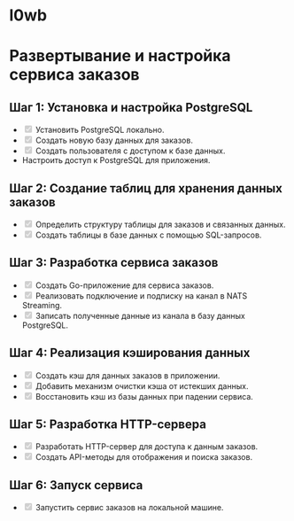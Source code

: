 ﻿# l0wb

# Развертывание и настройка сервиса заказов

## Шаг 1: Установка и настройка PostgreSQL

- <input type="checkbox" checked="checked" disabled="disabled"> Установить PostgreSQL локально.
- <input type="checkbox" checked="checked" disabled="disabled"> Создать новую базу данных для заказов.
- <input type="checkbox" checked="checked" disabled="disabled"> Создать пользователя с доступом к базе данных.
- Настроить доступ к PostgreSQL для приложения.

## Шаг 2: Создание таблиц для хранения данных заказов

- <input type="checkbox" checked="checked" disabled="disabled"> Определить структуру таблицы для заказов и связанных данных.
- <input type="checkbox" checked="checked" disabled="disabled"> Создать таблицы в базе данных с помощью SQL-запросов.

## Шаг 3: Разработка сервиса заказов

- <input type="checkbox" checked="checked" disabled="disabled"> Создать Go-приложение для сервиса заказов.
- <input type="checkbox" checked="checked" disabled="disabled"> Реализовать подключение и подписку на канал в NATS Streaming.
- <input type="checkbox" checked="checked" disabled="disabled"> Записать полученные данные из канала в базу данных PostgreSQL.

## Шаг 4: Реализация кэширования данных

- <input type="checkbox" checked="checked" disabled="disabled"> Создать кэш для данных заказов в приложении.
- <input type="checkbox" checked="checked" disabled="disabled"> Добавить механизм очистки кэша от истекших данных.
- <input type="checkbox" checked="checked" disabled="disabled"> Восстановить кэш из базы данных при падении сервиса.

## Шаг 5: Разработка HTTP-сервера

- <input type="checkbox" checked="checked" disabled="disabled"> Разработать HTTP-сервер для доступа к данным заказов.
- <input type="checkbox" checked="checked" disabled="disabled"> Создать API-методы для отображения и поиска заказов.

## Шаг 6: Запуск сервиса

- <input type="checkbox" checked="checked" disabled="disabled"> Запустить сервис заказов на локальной машине.
